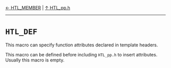 [&#8592; HTL_MEMBER](HTL_pp.h--htl_member.md) | [&#8593; HTL_pp.h](HTL_pp.h.md)
***

# `HTL_DEF`

This macro can specify function attributes declared in
template headers.

This macro can be defined before including `HTL_pp.h`
to insert attributes. Usually this macro is empty.

